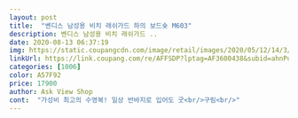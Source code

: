 ```yaml
---
layout: post 
title:  "벤디스 남성용 비치 래쉬가드 하의 보드숏 M603" 
description: 벤디스 남성용 비치 래쉬가드 ..
date: 2020-08-13 06:37:19 
img: https://static.coupangcdn.com/image/retail/images/2020/05/12/14/3/4dc967a4-864a-4954-807f-cab34f022552.jpg 
linkUrl: https://link.coupang.com/re/AFFSDP?lptag=AF3600438&subid=ahnPublicAsk&pageKey=1570205565&itemId=2684992911&vendorItemId=70675485858&traceid=V0-113-abe5516cae3de377 
categories: [1006] 
color: A57F92 
price: 17900 
author: Ask View Shop 
cont:  "가성비 최고의 수영복! 일상 반바지로 입어도 굿<br/>구림<br/>" 
---
```

